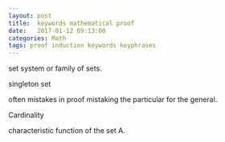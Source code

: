 ```yaml
---
layout: post
title:  keywords mathematical proof
date:   2017-01-12 09:13:00
categories: Math
tags: proof induction keywords keyphrases
---
```



set system or family of sets.

singleton set

often mistakes in proof
mistaking the particular for the general.

Cardinality

characteristic function of the set A.  
